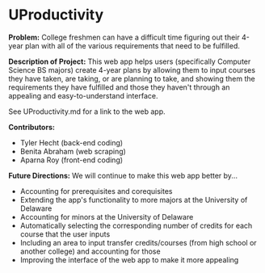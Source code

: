 # UProductivity

**Problem:** 
College freshmen can have a difficult time figuring out their 4-year plan with all of the various requirements that need to be fulfilled.

**Description of Project:** 
This web app helps users (specifically Computer Science BS majors) create 4-year plans by allowing them to input courses they have taken, are taking, or are planning to take, and showing them the requirements they have fulfilled and those they haven't through an appealing and easy-to-understand interface.

See UProductivity.md for a link to the web app.

**Contributors:** 
* Tyler Hecht (back-end coding)
* Benita Abraham (web scraping)
* Aparna Roy (front-end coding)

**Future Directions:** 
We will continue to make this web app better by...
* Accounting for prerequisites and corequisites
* Extending the app's functionality to more majors at the University of Delaware
* Accounting for minors at the University of Delaware
* Automatically selecting the corresponding number of credits for each course that the user inputs
* Including an area to input transfer credits/courses (from high school or another college) and accounting for those
* Improving the interface of the web app to make it more appealing
